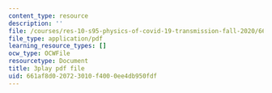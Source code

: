 ```yaml
---
content_type: resource
description: ''
file: /courses/res-10-s95-physics-of-covid-19-transmission-fall-2020/661af8d020723010f4000ee4db950fdf_Jd1BTtUqLBA.pdf
file_type: application/pdf
learning_resource_types: []
ocw_type: OCWFile
resourcetype: Document
title: 3play pdf file
uid: 661af8d0-2072-3010-f400-0ee4db950fdf
---
```

